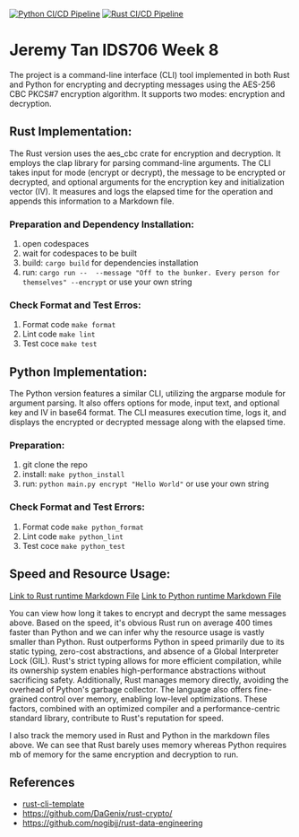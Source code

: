 [![Python CI/CD Pipeline](https://github.com/bionicotaku/Evan_Li_IDS706_Hwk9/actions/workflows/pythonCI.yml/badge.svg)](https://github.com/bionicotaku/Evan_Li_IDS706_Hwk9/actions/workflows/pythonCI.yml)
[![Rust CI/CD Pipeline](https://github.com/bionicotaku/Evan_Li_IDS706_Hwk9/actions/workflows/rustCI.yml/badge.svg)](https://github.com/bionicotaku/Evan_Li_IDS706_Hwk9/actions/workflows/rustCI.yml)
# Jeremy Tan IDS706 Week 8 
The project is a command-line interface (CLI) tool implemented in both Rust and Python for encrypting and decrypting messages using the AES-256 CBC PKCS#7 encryption algorithm. It supports two modes: encryption and decryption.

## Rust Implementation:
The Rust version uses the aes_cbc crate for encryption and decryption. It employs the clap library for parsing command-line arguments. The CLI takes input for mode (encrypt or decrypt), the message to be encrypted or decrypted, and optional arguments for the encryption key and initialization vector (IV). It measures and logs the elapsed time for the operation and appends this information to a Markdown file.

### Preparation and Dependency Installation: 
1. open codespaces 
2. wait for codespaces to be built 
3. build: `cargo build` for dependencies installation
4. run: `cargo run --  --message "Off to the bunker. Every person for themselves" --encrypt` or use your own string

### Check Format and Test Erros: 
1. Format code `make format`
2. Lint code `make lint`
3. Test coce `make test`

## Python Implementation:
The Python version features a similar CLI, utilizing the argparse module for argument parsing. It also offers options for mode, input text, and optional key and IV in base64 format. The CLI measures execution time, logs it, and displays the encrypted or decrypted message along with the elapsed time.


### Preparation: 
1. git clone the repo
2. install: `make python_install`
3. run: `python main.py encrypt "Hello World"` or use your own string   

### Check Format and Test Errors: 
1. Format code `make python_format`
2. Lint code `make python_lint`
3. Test coce `make python_test`

## Speed and Resource Usage:
[Link to Rust runtime Markdown File](https://github.com/nogibjj/Jeremy_Tan_IDS706_Week8/blob/main/rust_times.md)
[Link to Python runtime Markdown File](https://github.com/nogibjj/Jeremy_Tan_IDS706_Week8/blob/main/python_times.md)

You can view how long it takes to encrypt and decrypt the same messages above. Based on the speed, it's obvious Rust run on average 400 times faster than Python and we can infer why the resource usage is vastly smaller than Python. Rust outperforms Python in speed primarily due to its static typing, zero-cost abstractions, and absence of a Global Interpreter Lock (GIL). Rust's strict typing allows for more efficient compilation, while its ownership system enables high-performance abstractions without sacrificing safety. Additionally, Rust manages memory directly, avoiding the overhead of Python's garbage collector. The language also offers fine-grained control over memory, enabling low-level optimizations. These factors, combined with an optimized compiler and a performance-centric standard library, contribute to Rust's reputation for speed.

I also track the memory used in Rust and Python in the markdown files above. We can see that Rust barely uses memory whereas Python requires mb of memory for the same encryption and decryption to run.

## References
* [rust-cli-template](https://github.com/kbknapp/rust-cli-template)
* https://github.com/DaGenix/rust-crypto/
* https://github.com/nogibjj/rust-data-engineering
